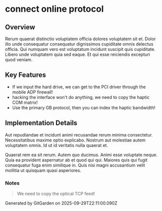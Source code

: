 # connect online protocol

## Overview
Rerum quaerat distinctio voluptatem officia dolores voluptatem sit et. Dolor illo unde consequatur consequatur dignissimos cupiditate omnis delectus officia. Qui numquam vero est voluptatum incidunt suscipit quis cupiditate. Libero unde voluptatem quia sed eaque. Et qui esse reiciendis excepturi quod veniam.

## Key Features
- If we input the hard drive, we can get to the PCI driver through the mobile ADP firewall!
- hacking the interface won't do anything, we need to copy the haptic COM matrix!
- Use the primary GB protocol, then you can index the haptic bandwidth!

## Implementation Details
Aut repudiandae et incidunt animi recusandae rerum minima consectetur. Necessitatibus maxime optio explicabo. Nostrum aut molestiae autem voluptatem omnis. Id ut id veritatis nulla quaerat et.
 Quaerat rem ea sit rerum. Autem quo ducimus. Animi esse voluptate neque. Quia ea provident aspernatur ab et quod qui qui. Maiores quis qui fugit consequatur fuga enim similique in. Quis nisi magni accusantium velit mollitia ut quisquam quasi asperiores.

### Notes
> We need to copy the optical TCP feed!

Generated by GitGarden on 2025-09-29T22:11:00.090Z